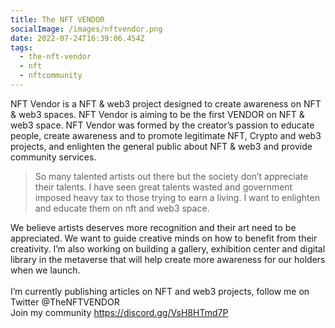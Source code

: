 ```yaml
---
title: The NFT VENDOR
socialImage: /images/nftvendor.png
date: 2022-07-24T16:39:06.454Z
tags:
  - the-nft-vendor
  - nft
  - nftcommunity
---
```

<!--StartFragment-->

NFT Vendor is a NFT & web3 project designed to create awareness on NFT & web3 spaces. NFT Vendor is aiming to be the first VENDOR on NFT & web3 space. NFT Vendor was formed by the creator’s passion to educate people, create awareness and to promote legitimate NFT, Crypto and web3 projects, and enlighten the general public about NFT & web3 and provide community services.

<!--EndFragment-->



> So many talented artists out there but the society don’t appreciate their talents. I have seen great talents wasted and government imposed heavy tax to those trying to earn a living. I want to enlighten and educate them on nft and web3 space.

We believe artists deserves more recognition and their art need to be appreciated. We want to guide creative minds on how to benefit from their creativity. I’m also working on building a gallery, exhibition center and digital library in the metaverse that will help create more awareness for our holders when we launch. \
\
I’m currently publishing articles on NFT and web3 projects, follow me on Twitter @TheNFTVENDOR\
Join my community https://discord.gg/VsH8HTmd7P